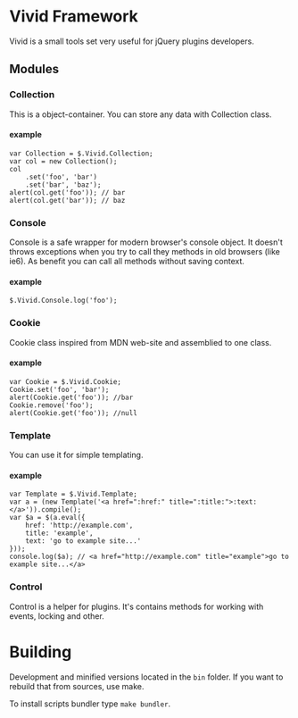 # Vivid Framework
Vivid is a small tools set very useful for jQuery plugins developers.

## Modules

### Collection
This is a object-container. You can store any data with Collection class.

#### example

	var Collection = $.Vivid.Collection;
	var col = new Collection();
	col
	    .set('foo', 'bar')
	    .set('bar', 'baz');
	alert(col.get('foo')); // bar
	alert(col.get('bar')); // baz

### Console
Console is a safe wrapper for modern browser's console object. It doesn't throws exceptions when you try to call they methods in old browsers (like ie6).
As benefit you can call all methods without saving context.

#### example
	$.Vivid.Console.log('foo');

### Cookie
Cookie class inspired from MDN web-site and assemblied to one class.

#### example
	var Cookie = $.Vivid.Cookie;
	Cookie.set('foo', 'bar');
	alert(Cookie.get('foo')); //bar
	Cookie.remove('foo');
	alert(Cookie.get('foo')); //null

### Template
You can use it for simple templating.

#### example
	var Template = $.Vivid.Template;
	var a = (new Template('<a href=":href:" title=":title:">:text:</a>')).compile();
	var $a = $(a.eval({
	    href: 'http://example.com',
	    title: 'example',
	    text: 'go to example site...'
	}));
	console.log($a); // <a href="http://example.com" title="example">go to example site...</a>

### Control
Control is a helper for plugins. It's contains methods for working with events, locking and other.

# Building
Development and minified versions located in the `bin` folder. If you want to rebuild that from sources, use make.

To install scripts bundler type `make bundler`.
